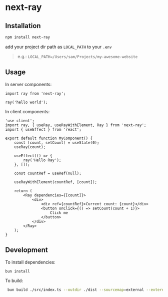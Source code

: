 # next-ray

## Installation
```bash
npm install next-ray
```
add your project dir path as `LOCAL_PATH` to your `.env`
> e.g.: `LOCAL_PATH=/Users/sam/Projects/my-awesome-website`

## Usage
In server components:
```tsx
import ray from 'next-ray';

ray('hello world');
```

In client components:

```tsx
'use client';
import ray, { useRay, useRayWithElement, Ray } from 'next-ray';
import { useEffect } from 'react';

export default function MyComponent() {
	const [count, setCount] = useState(0);
	useRay(count);

	useEffect(() => {
        ray('Hello Ray');
    }, []);

	const countRef = useRef(null);

	useRayWithElement(countRef, [count]);

	return (
		<Ray dependencies={[count]}>
            <div>
                <div ref={countRef}>Current count: {count}</div>
                <button onClick={() => setCount(count + 1)}>
                    Click me
                </button>
            </div>
        </Ray>
	);
}
```


## Development
To install dependencies:

```bash
bun install
```

To build:

```bash
 bun build ./src/index.ts --outdir ./dist --sourcemap=external --external '*'
```